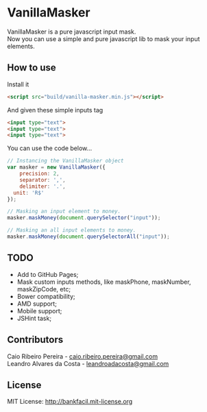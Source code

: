 # VanillaMasker

VanillaMasker is a pure javascript input mask.  
Now you can use a simple and pure javascript lib to mask your input elements.

## How to use

Install it

``` html
<script src="build/vanilla-masker.min.js"></script>
```

And given these simple inputs tag
``` html
<input type="text">
<input type="text">
<input type="text">
```

You can use the code below...
``` javascript
// Instancing the VanillaMasker object
var masker = new VanillaMasker({
	precision: 2,
	separator: ',',
	delimiter: '.',
  unit: 'R$'
});

// Masking an input element to money.
masker.maskMoney(document.querySelector("input"));

// Masking an all input elements to money.
masker.maskMoney(document.querySelectorAll("input"));
```

## TODO

* Add to GitHub Pages;
* Mask custom inputs methods, like maskPhone, maskNumber, maskZipCode, etc;
* Bower compatibility;
* AMD support;
* Mobile support;
* JSHint task;

## Contributors

Caio Ribeiro Pereira - caio.ribeiro.pereira@gmail.com  
Leandro Alvares da Costa - leandroadacosta@gmail.com

## License

MIT License: http://bankfacil.mit-license.org
